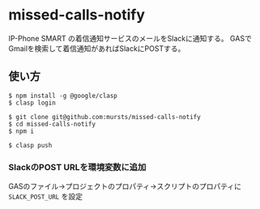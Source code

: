 # missed-calls-notify

IP-Phone SMART の着信通知サービスのメールをSlackに通知する。
GASでGmailを検索して着信通知があればSlackにPOSTする。

## 使い方

```shell
$ npm install -g @google/clasp
$ clasp login

$ git clone git@github.com:mursts/missed-calls-notify
$ cd missed-calls-notify
$ npm i

$ clasp push
```

### SlackのPOST URLを環境変数に追加
GASのファイル→プロジェクトのプロパティ→スクリプトのプロパティに `SLACK_POST_URL` を設定
